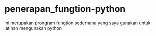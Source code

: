 # penerapan_fungtion-python
ini merupakan prongram fungtion sederhana yang saya gunakan untuk latihan mengunakan python
